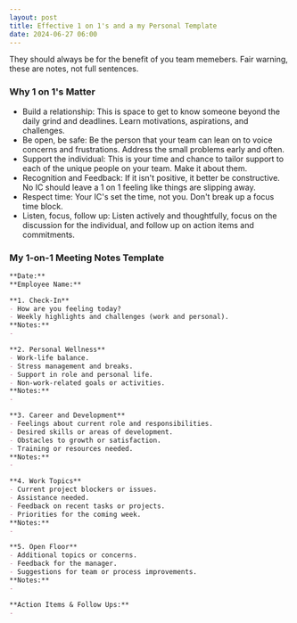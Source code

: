 ```yaml
---
layout: post
title: Effective 1 on 1's and a my Personal Template
date: 2024-06-27 06:00
---
```


They should always be for the benefit of you team memebers. Fair warning, these are notes, not full sentences.

### Why 1 on 1's Matter

- Build a relationship: This is space to get to know someone beyond the daily grind and deadlines. Learn motivations, aspirations, and challenges.
- Be open, be safe: Be the person that your team can lean on to voice concerns and frustrations. Address the small problems early and often.
- Support the individual: This is your time and chance to tailor support to each of the unique people on your team. Make it about them.
- Recognition and Feedback: If it isn't positive, it better be constructive. No IC should leave a 1 on 1 feeling like things are slipping away.
- Respect time: Your IC's set the time, not you. Don't break up a focus time block.
- Listen, focus, follow up: Listen actively and thoughtfully, focus on the discussion for the individual, and follow up on action items and commitments.


### My 1-on-1 Meeting Notes Template

```markdown
**Date:** 
**Employee Name:** 

**1. Check-In**
- How are you feeling today?
- Weekly highlights and challenges (work and personal).
**Notes:**
- 

**2. Personal Wellness**
- Work-life balance.
- Stress management and breaks.
- Support in role and personal life.
- Non-work-related goals or activities.
**Notes:**
- 

**3. Career and Development**
- Feelings about current role and responsibilities.
- Desired skills or areas of development.
- Obstacles to growth or satisfaction.
- Training or resources needed.
**Notes:**
- 

**4. Work Topics**
- Current project blockers or issues.
- Assistance needed.
- Feedback on recent tasks or projects.
- Priorities for the coming week.
**Notes:**
- 

**5. Open Floor**
- Additional topics or concerns.
- Feedback for the manager.
- Suggestions for team or process improvements.
**Notes:**
- 

**Action Items & Follow Ups:**
- 
```

